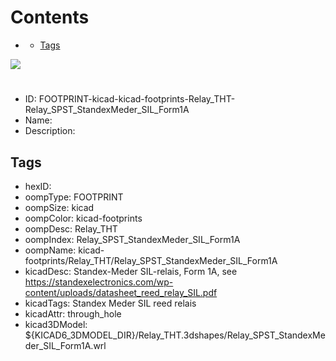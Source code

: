 



Contents
========

* [](#)
	* [Tags](#tags)
  
![][im]
# 

- ID: FOOTPRINT-kicad-kicad-footprints-Relay_THT-Relay_SPST_StandexMeder_SIL_Form1A
- Name: 
- Description: 

## Tags

- hexID: 
- oompType: FOOTPRINT
- oompSize: kicad
- oompColor: kicad-footprints
- oompDesc: Relay_THT
- oompIndex: Relay_SPST_StandexMeder_SIL_Form1A
- oompName: kicad-footprints/Relay_THT/Relay_SPST_StandexMeder_SIL_Form1A
- kicadDesc: Standex-Meder SIL-relais, Form 1A, see https://standexelectronics.com/wp-content/uploads/datasheet_reed_relay_SIL.pdf
- kicadTags: Standex Meder SIL reed relais
- kicadAttr: through_hole
- kicad3DModel: ${KICAD6_3DMODEL_DIR}/Relay_THT.3dshapes/Relay_SPST_StandexMeder_SIL_Form1A.wrl



[im]: image.png
